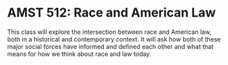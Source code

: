 # AMST 512: Race and American Law

This class will explore the intersection between race and American law, both in a historical and contemporary context. It will ask how both of these major social forces have informed and defined each other and what that means for how we think about race and law today.